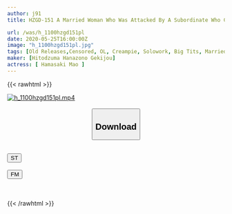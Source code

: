 ```yaml
---
author: j91
title: HZGD-151 A Married Woman Who Was Attacked By A Subordinate Who Could Not Work And Fell ... Mao Hamasaki

url: /was/h_1100hzgd151pl
date: 2020-05-25T16:00:00Z
image: "h_1100hzgd151pl.jpg"
tags: [Old Releases,Censored, OL, Creampie, Solowork, Big Tits, Married Woman, Squirting, Shibari, Bride	]
maker: [Hitodzuma Hanazono Gekijou]
actress: [ Hamasaki Mao ]
---
```



{{< rawhtml >}}

<div class="video" data-videoid="k3PGlMBkjJIOdVO">
    <a href="javascript:;">
        <img src="/was/h_1100hzgd151pl/h_1100hzgd151pl.jpg" width="WIDTH" height="HEIGHT" alt="h_1100hzgd151pl.mp4" loading="lazy">
    </a>
</div>

<script type="text/javascript" src="https://j91.asia/asset/on-demand-st.js"></script>

<br>
  <link rel="stylesheet" href="https://j91.asia/asset/bs5.css">
  
  <center>
  <button class="btn btn-primary" type="button" data-bs-toggle="collapse" data-bs-target=".multi-collapse" aria-expanded="false" aria-controls="multiCollapseExample1 multiCollapseExample2"><h2>Download</h2></button></center>
</p>
<div class="row">
  <div class="col">
    <div class="collapse multi-collapse" id="multiCollapseExample1">
      <div class="card card-body">
	      	      <br>
<div class="buttons">  
<a href="https://streamtape.to/v/k3PGlMBkjJIOdVO" target="_blank"><button class="btn-hover color-3"><i class="fa fa-download"></i> ST</button></a></div>
    </div>
  </div>
</div>
  <div class="col">
    <div class="collapse multi-collapse" id="multiCollapseExample2">
      <div class="card card-body">
	      <br>
<div class="buttons">
    <a href="https://filemoon.sx/d/1acljlc6dnfs" target="_blank"><button class="btn-hover color-8"><i class="fa fa-download"></i> FM</button></a></div>
<br><br>
      </div>
    </div>
  </div>
</div>

{{< /rawhtml >}}